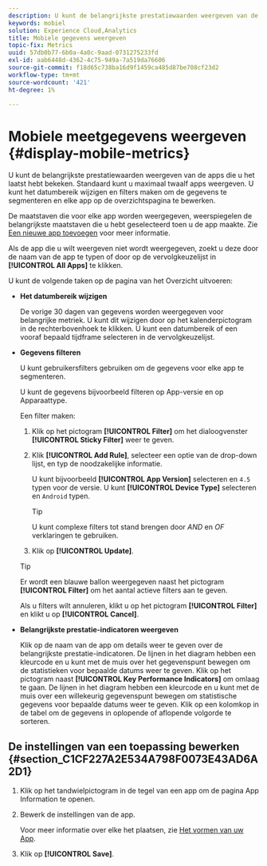 ```yaml
---
description: U kunt de belangrijkste prestatiewaarden weergeven van de apps die u het laatst hebt bekeken. Standaard kunt u maximaal twaalf apps weergeven. U kunt het datumbereik wijzigen en filters maken om de gegevens te segmenteren en elke app op de overzichtspagina te bewerken.
keywords: mobiel
solution: Experience Cloud,Analytics
title: Mobiele gegevens weergeven
topic-fix: Metrics
uuid: 57db0b77-6b0a-4a0c-9aad-0731275233fd
exl-id: aab6448d-4362-4c75-949a-7a519da76606
source-git-commit: f18d65c738ba16d9f1459ca485d87be708cf23d2
workflow-type: tm+mt
source-wordcount: '421'
ht-degree: 1%

---
```


# Mobiele meetgegevens weergeven {#display-mobile-metrics}

U kunt de belangrijkste prestatiewaarden weergeven van de apps die u het laatst hebt bekeken. Standaard kunt u maximaal twaalf apps weergeven. U kunt het datumbereik wijzigen en filters maken om de gegevens te segmenteren en elke app op de overzichtspagina te bewerken.

De maatstaven die voor elke app worden weergegeven, weerspiegelen de belangrijkste maatstaven die u hebt geselecteerd toen u de app maakte. Zie [Een nieuwe app toevoegen](/help/using/manage-apps/t-new-app.md) voor meer informatie.

Als de app die u wilt weergeven niet wordt weergegeven, zoekt u deze door de naam van de app te typen of door op de vervolgkeuzelijst in **[!UICONTROL All Apps]** te klikken.

U kunt de volgende taken op de pagina van het Overzicht uitvoeren:

* **Het datumbereik wijzigen**

   De vorige 30 dagen van gegevens worden weergegeven voor belangrijke metriek. U kunt dit wijzigen door op het kalenderpictogram in de rechterbovenhoek te klikken. U kunt een datumbereik of een vooraf bepaald tijdframe selecteren in de vervolgkeuzelijst.

* **Gegevens filteren**

   U kunt gebruikersfilters gebruiken om de gegevens voor elke app te segmenteren.

   U kunt de gegevens bijvoorbeeld filteren op App-versie en op Apparaattype.

   Een filter maken:

   1. Klik op het pictogram **[!UICONTROL Filter]** om het dialoogvenster **[!UICONTROL Sticky Filter]** weer te geven.
   1. Klik **[!UICONTROL Add Rule]**, selecteer een optie van de drop-down lijst, en typ de noodzakelijke informatie.

      U kunt bijvoorbeeld **[!UICONTROL App Version]** selecteren en `4.5` typen voor de versie. U kunt **[!UICONTROL Device Type]** selecteren en `Android` typen.

      >[!TIP]
      >
      >U kunt complexe filters tot stand brengen door *AND* en *OF* verklaringen te gebruiken.

   1. Klik op **[!UICONTROL Update]**.
   >[!TIP]
   >
   >Er wordt een blauwe ballon weergegeven naast het pictogram **[!UICONTROL Filter]** om het aantal actieve filters aan te geven.

   Als u filters wilt annuleren, klikt u op het pictogram **[!UICONTROL Filter]** en klikt u op **[!UICONTROL Cancel]**.

* **Belangrijkste prestatie-indicatoren weergeven**

   Klik op de naam van de app om details weer te geven over de belangrijkste prestatie-indicatoren. De lijnen in het diagram hebben een kleurcode en u kunt met de muis over het gegevenspunt bewegen om de statistieken voor bepaalde datums weer te geven. Klik op het pictogram naast **[!UICONTROL Key Performance Indicators]** om omlaag te gaan. De lijnen in het diagram hebben een kleurcode en u kunt met de muis over een willekeurig gegevenspunt bewegen om statistische gegevens voor bepaalde datums weer te geven. Klik op een kolomkop in de tabel om de gegevens in oplopende of aflopende volgorde te sorteren.

## De instellingen van een toepassing bewerken {#section_C1CF227A2E534A798F0073E43AD6A2D1}

1. Klik op het tandwielpictogram in de tegel van een app om de pagina App Information te openen.
1. Bewerk de instellingen van de app.

   Voor meer informatie over elke het plaatsen, zie [Het vormen van uw App](/help/using/c-manage-app-settings/c-mob-confg-app/c-mob-confg-app.md).

1. Klik op **[!UICONTROL Save]**.
